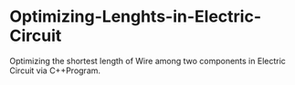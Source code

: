 # Optimizing-Lenghts-in-Electric-Circuit
Optimizing the shortest length of Wire among two components in Electric Circuit via C++Program.
